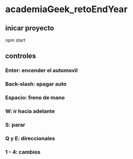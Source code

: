 # academiaGeek_retoEndYear

## inicar proyecto

npm start

## controles

### Enter: encender el automovil
### Back-slash: apagar auto
### Espacio: freno de mano
### W: ir hacia adelante
### S: parar
### Q y E: direccionales
### 1 - 4: cambios
